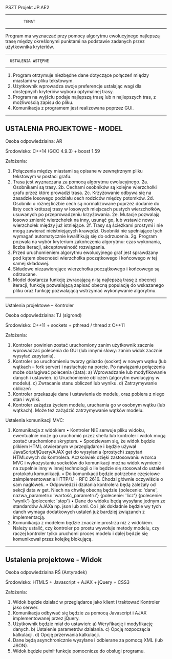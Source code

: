 PSZT Projekt JP.AE2

------------------------------
            TEMAT
------------------------------
Program ma wyznaczać przy pomocy algorytmu ewolucyjnego najlepszą trasę między określonymi punktami na podstawie zadanych przez użytkownika kryteriów.

------------------------------
      USTALENIA WSTĘPNE
------------------------------
1. Program otrzymuje niezbędne dane dotyczące połączeń między miastami w pliku tekstowym.
2. Użytkownik wprowadza swoje preferencje ustalając wagi dla dostępnych kryteriów wyboru optymalnej trasy.
3. Program na wyjściu podaje najlepszą trasę lub n najlepszych tras, z możliwością zapisu do pliku.
4. Komunikacja z programem jest realizowana poprzez GUI.

------------------------------
 USTALENIA PROJEKTOWE - MODEL
------------------------------
Osoba odpowiedzialna:
AR

Środowisko:
C++14 (GCC 4.9.3) + boost 1.59

Założenia:
1. Połączenia między miastami są opisane w zewnętrznym pliku tekstowym w postaci grafu.
2. Trasa jest wyznaczana za pomocą algorytmu ewolucyjnego.
    2a. Osobnikami są trasy.
    2b. Cechami osobników są kolejne wierzchołki grafu przez które prowadzi trasa.
    2c. Krzyżowanie odbywa się na zasadzie losowego podziału cech rodziców między potomków.
    2d. Osobniki o różnej liczbie cech są normalizowane poprzez dodanie do listy cech krótszej trasy w losowych miejscach pustych wierzchołków, usuwanych po przeprowadzeniu krzyżowania.
    2e. Mutacje pozwalają losowo zmienić wierzchołek na inny, usunąć go, lub wstawić nowy wierzchołek między już istniejące.
    2f. Trasy są ścieżkami prostymi i nie mogą zawierać nieistniejących krawędzi. Osobniki nie spełniające tych wymagań automatycznie kwalifikują się do odrzucenia.
    2g. Program pozwala na wybór kryterium zakończenia algorytmu: czas wykonania, liczba iteracji, akceptowalność rozwiązania.
3. Przed uruchomieniem algorytmu ewolucyjnego graf jest sprawdzany pod kątem obecności wierzchołka początkowego i końcowego w tej samej składowej.
4. Składowe niezawierające wierzchołka początkowego i końcowego są odrzucane.
5. Model dostarcza funkcję zwracającą n-tą najlepszą trasę z obecnej iteracji, funkcję pozwalającą zapisać obecną populację do wskazanego pliku oraz funkcję pozwalającą wstrzymać wykonywanie algorytmu.

----------------------------
Ustalenia projektowe – Kontroler

Osoba odpowiedzialna:
TJ (sigrond)

Środowisko:
C++11 + sockets + pthread / thread z C++11

Założenia:
 1.	Kontroler powinien zostać uruchomiony zanim użytkownik zacznie wprowadzać polecenia do GUI (lub innymi słowy: zanim widok zacznie wysyłać zapytania).
 2.	Kontroler po uruchomieniu tworzy gniazdo (socket) w nowym wątku (lub wątkach – fork server) i nasłuchuje na porcie. Po nawiązaniu połączenia może obsługiwać polecenia (data):
 a)	Wprowadzanie lub modyfikowanie danych i ustawień.
 b)	Uruchomienie obliczeń (algorytm ewolucyjny w modelu).
 c)	Zwracanie stanu obliczeń lub wyniku.
 d)	Zatrzymywanie obliczeń
 3.	Kontroler przekazuje dane i ustawienia do modelu, oraz pobiera z niego stan i wyniki.
 4.	Kontroler zażądza życiem modelu, uruchamia go w osobnym wątku (lub wątkach). Może też zażądzić zatrzymywanie wątków modelu.

Ustalenia komunikacji MVC:
 1.	Komunikacja z widokiem
•	Kontroler NIE serwuje pliku widoku, ewentualnie może go uruchomić przez shella lub kontroler i widok mogą zostać uruchomione skryptem.
•	Spodziewam się, że widok będzie plikiem HTML otwieranym w przeglądarce i będzie używał JavaScript/jQuery/AJAX get do wysyłania (prostych) zapytań HTMLowych do kontrolera. Aczkolwiek dzięki zastosowaniu wzorca MVC i wykożystaniu socketów do komunikacji można widok wymienić na zupełnie inny w innej technologii o ile będzie się stosował do ustaleń protokołu komunikacji.
•	Do komunikacji będzie potrzebne częściowe zaimplementowanie HTTP/1.1 - RFC 2616. Chodzi głównie oczywiście o sam nagłówek.
•	Odpowiedzi i dzałania kontrolera będą zależały od sekcji data w get. Niech na chwilę obecną będzie
{polecenie: 'dane', nazwa_parametru: 'wartość_parametru'}
{polecenie: 'licz'}
{polecenie: 'wynik'}
{polecenie: 'stop'}
•	Dane do widoku będą wysyłane jednym ze standardów AJAXa np. json lub xml. Co i jak dokładnie będzie wy tych danch wymaga dodatkowych ustaleń już bardziej związanch z implementacją.
 2.	Komunikacja z modelem będzie znacznie prostrza niż z widokiem. Należy ustalić, czy kontroler po prostu wywołuje metody modelu, czy raczej kontroler tylko uruchomi proces modelu i dalej będzie się komunikował przez kolejkę blokującą.
 
------------------------------
 Ustalenia projektowe - Widok
------------------------------

Osoba odpowiedzialna
RŚ (Antyradek)

Środowisko:
HTML5 + Javascript + AJAX + jQuery + CSS3

Założenia:
1. Widok będzie działać w przeglądarce jako klient i traktować Kontroler jako serwer.
2. Komunikacja odbywać się będzie za pomocą Javascript i AJAX implementowanej przez jQuery.
3. Użytkownik będzie miał do ustawień:
	a) Weryfikację i modyfikację danych.
	b) Ustalenie parametrów działania.
	c) Opcję rozpoczęcia kalkulacji.
	d) Opcję przerwania kalkulacji.
4. Dane będą asynchronicznie wysyłane i odbierane za pomocą XML (lub JSON).
5. Widok będzie pełnił funkcje pomocnicze do obsługi programu.
